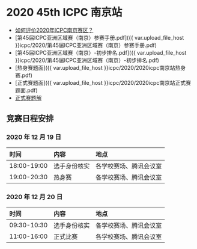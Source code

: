 # 2020 45th ICPC 南京站

- [如何评价2020年ICPC南京赛区？](https://www.zhihu.com/question/434669683)
- [第45届ICPC亚洲区域赛（南京）参赛手册.pdf]({{ var.upload_file_host }}icpc/2020/第45届ICPC亚洲区域赛（南京）参赛手册.pdf)
- [第45届ICPC亚洲区域赛（南京）-初步排名.pdf]({{ var.upload_file_host }}icpc/2020/第45届ICPC亚洲区域赛（南京）-初步排名.pdf)
- [热身赛题面]({{ var.upload_file_host }}icpc/2020/2020icpc南京站热身赛.pdf)
- [正式赛题面]({{ var.upload_file_host }}icpc/2020/2020icpc南京站正式赛题面.pdf)
- [正式赛题解](https://zhuanlan.zhihu.com/p/338249705)

## 竞赛日程安排

### 2020 年 12 月 19 日

| 时间 | 内容 | 地点 |
| :--- | :--- | :--- |
| 18:00-19:00 | 选手身份核实 | 各学校赛场、腾讯会议室 |
| 19:00-20:30 | 热身赛 | 各学校赛场、腾讯会议室 | 

### 2020 年 12 月 20 日

| 时间 | 内容 | 地点 |
| :--- | :--- | :--- |
| 09:30-10:30 | 选手身份核实 | 各学校赛场、腾讯会议室 |
| 11:00-16:00 | 正式比赛 | 各学校赛场、腾讯会议室 | 